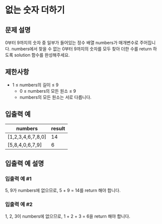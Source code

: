 # 없는 숫자 더하기

## 문제 설명
0부터 9까지의 숫자 중 일부가 들어있는 정수 배열 numbers가 매개변수로 주어집니다. numbers에서 찾을 수 없는 0부터 9까지의 숫자를 모두 찾아 더한 수를 return 하도록 solution 함수를 완성해주세요.

## 제한사항
- 1 ≤ numbers의 길이 ≤ 9
  - 0 ≤ numbers의 모든 원소 ≤ 9
  - numbers의 모든 원소는 서로 다릅니다.
  
## 입출력 예
|numbers	|result|
|---|---|
|[1,2,3,4,6,7,8,0]|	14|
|[5,8,4,0,6,7,9]	|6|

## 입출력 예 설명
### 입출력 예 #1

5, 9가 numbers에 없으므로, 5 + 9 = 14를 return 해야 합니다.

### 입출력 예 #2

1, 2, 3이 numbers에 없으므로, 1 + 2 + 3 = 6을 return 해야 합니다.